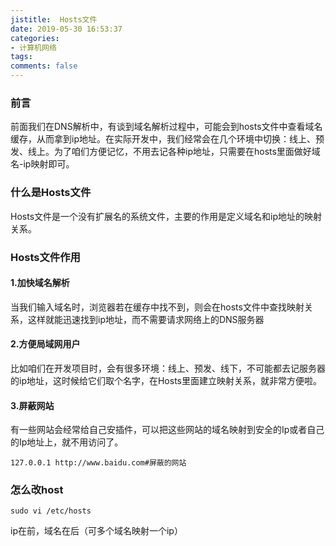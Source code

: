 ```yaml
---
jistitle:  Hosts文件
date: 2019-05-30 16:53:37
categories:
- 计算机网络
tags:
comments: false
---
```


### 前言
前面我们在DNS解析中，有谈到域名解析过程中，可能会到hosts文件中查看域名缓存，从而拿到ip地址。在实际开发中，我们经常会在几个环境中切换：线上、预发、线上。为了咱们方便记忆，不用去记各种ip地址，只需要在hosts里面做好域名-ip映射即可。

<!-- more -->

### 什么是Hosts文件
Hosts文件是一个没有扩展名的系统文件，主要的作用是定义域名和ip地址的映射关系。

### Hosts文件作用

#### 1.加快域名解析
当我们输入域名时，浏览器若在缓存中找不到，则会在hosts文件中查找映射关系，这样就能迅速找到ip地址，而不需要请求网络上的DNS服务器

#### 2.方便局域网用户
比如咱们在开发项目时，会有很多环境：线上、预发、线下，不可能都去记服务器的ip地址，这时候给它们取个名字，在Hosts里面建立映射关系，就非常方便啦。

#### 3.屏蔽网站
有一些网站会经常给自己安插件，可以把这些网站的域名映射到安全的Ip或者自己的Ip地址上，就不用访问了。

```shell
127.0.0.1 http://www.baidu.com#屏蔽的网站 
```

### 怎么改host

```shell
sudo vi /etc/hosts
```
ip在前，域名在后（可多个域名映射一个ip）